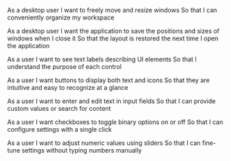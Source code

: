 As a desktop user
I want to freely move and resize windows
So that I can conveniently organize my workspace

As a desktop user
I want the application to save the positions and sizes of windows when I close it
So that the layout is restored the next time I open the application

As a user
I want to see text labels describing UI elements
So that I understand the purpose of each control

As a user
I want buttons to display both text and icons
So that they are intuitive and easy to recognize at a glance

As a user
I want to enter and edit text in input fields
So that I can provide custom values or search for content

As a user
I want checkboxes to toggle binary options on or off
So that I can configure settings with a single click

As a user
I want to adjust numeric values using sliders
So that I can fine-tune settings without typing numbers manually
